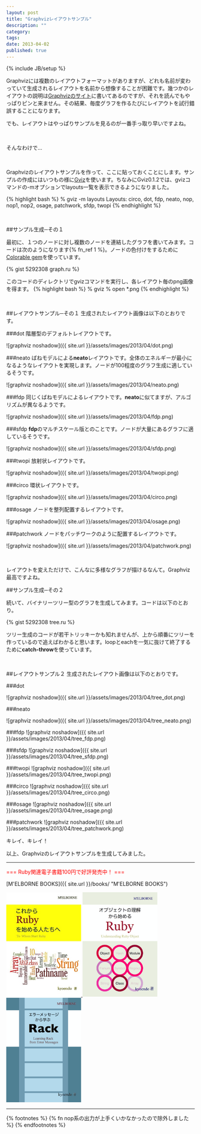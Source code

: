 ```yaml
---
layout: post
title: "Graphvizレイアウトサンプル"
description: ""
category: 
tags: 
date: 2013-04-02
published: true
---
```

{% include JB/setup %}

Graphvizには複数のレイアウトフォーマットがありますが、どれも名前が変わっていて生成されるレイアウトを名前から想像することが困難です。幾つかのレイアウトの説明は[Graphvizのサイト](http://www.graphviz.org/ "Graphviz | Graphviz - Graph Visualization Software")に書いてあるのですが、それを読んでもやっぱりピンと来ません。その結果、毎度グラフを作るたびにレイアウトを試行錯誤することになります。

でも、レイアウトはやっぱりサンプルを見るのが一番手っ取り早いですよね。

<br/>

そんなわけで...

<br/>

Graphvizのレイアウトサンプルを作って、ここに貼っておくことにします。サンプルの作成にはいつもの様に[Gviz](https://rubygems.org/gems/gviz "gviz | RubyGems.org | your community gem host")を使います。ちなみにGviz0.1.2では、gvizコマンドの-mオプションでlayouts一覧を表示できるようになりました。

{% highlight bash %}
% gviz -m layouts
Layouts:
  circo, dot, fdp, neato, nop, nop1, nop2, osage, patchwork, sfdp, twopi
{% endhighlight %}

<br/>

##サンプル生成─その１

最初に、１つのノードに対し複数のノードを連結したグラフを書いてみます。コードは次のようになります{% fn_ref 1 %}。ノードの色付けをするために[Colorable gem](https://rubygems.org/gems/colorable "colorable | RubyGems.org | your community gem host")を使っています。


{% gist 5292308 graph.ru %}

このコードのディレクトリでgvizコマンドを実行し、各レイアウト毎のpng画像を得ます。
{% highlight bash %}
% gviz
% open *.png
{% endhighlight %}

<br/>


##レイアウトサンプル─その１
生成されたレイアウト画像は以下のとおりです。

###dot
階層型のデフォルトレイアウトです。

![graphviz noshadow]({{ site.url }}/assets/images/2013/04/dot.png)


###neato
ばねモデルによる**neato**レイアウトです。全体のエネルギーが最小になるようなレイアウトを実現します。ノードが100程度のグラフ生成に適しているそうです。

![graphviz noshadow]({{ site.url }}/assets/images/2013/04/neato.png)

###fdp
同じくばねモデルによるレイアウトです。**neato**に似てますが、アルゴリズムが異なるようです。

![graphviz noshadow]({{ site.url }}/assets/images/2013/04/fdp.png)

###sfdp
**fdp**のマルチスケール版とのことです。ノードが大量にあるグラフに適しているそうです。

![graphviz noshadow]({{ site.url }}/assets/images/2013/04/sfdp.png)

###twopi
放射状レイアウトです。

![graphviz noshadow]({{ site.url }}/assets/images/2013/04/twopi.png)

###circo
環状レイアウトです。

![graphviz noshadow]({{ site.url }}/assets/images/2013/04/circo.png)

###osage
ノードを整列配置するレイアウトです。

![graphviz noshadow]({{ site.url }}/assets/images/2013/04/osage.png)

###patchwork
ノードをパッチワークのように配置するレイアウトです。

![graphviz noshadow]({{ site.url }}/assets/images/2013/04/patchwork.png)

<br />

レイアウトを変えただけで、こんなに多様なグラフが描けるなんて。Graphviz最高ですよね。

##サンプル生成─その２

続いて、バイナリーツリー型のグラフを生成してみます。コードは以下のとおり。

{% gist 5292308 tree.ru %}

ツリー生成のコードが若干トリッキーかも知れませんが、上から順番にツリーを作っているので追えばわかると思います。loopとeachを一気に抜けて終了するために**catch-throw**を使っています。

<br/>


##レイアウトサンプル２
生成されたレイアウト画像は以下のとおりです。

###dot

![graphviz noshadow]({{ site.url }}/assets/images/2013/04/tree_dot.png)

###neato

![graphviz noshadow]({{ site.url }}/assets/images/2013/04/tree_neato.png)

###fdp
![graphviz noshadow]({{ site.url }}/assets/images/2013/04/tree_fdp.png)

###sfdp
![graphviz noshadow]({{ site.url }}/assets/images/2013/04/tree_sfdp.png)

###twopi
![graphviz noshadow]({{ site.url }}/assets/images/2013/04/tree_twopi.png)

###circo
![graphviz noshadow]({{ site.url }}/assets/images/2013/04/tree_circo.png)

###osage
![graphviz noshadow]({{ site.url }}/assets/images/2013/04/tree_osage.png)

###patchwork
![graphviz noshadow]({{ site.url }}/assets/images/2013/04/tree_patchwork.png)


キレイ、キレイ！

以上、Graphvizのレイアウトサンプルを生成してみました。


---

<p style='color:red'>=== Ruby関連電子書籍100円で好評発売中！ ===</p>

[M'ELBORNE BOOKS]({{ site.url }}/books/ "M'ELBORNE BOOKS")

<a href="{{ BASE_PATH }}/books/">
  <img src="/assets/images/2012/start_ruby.jpg" alt="start_ruby" style="width:200px" />
</a>
<a href="{{ BASE_PATH }}/books/">
  <img src="/assets/images/2013/02/ruby_object_cover.png" alt="ruby_object" style="width:200px" />
</a>
<a href="{{ BASE_PATH }}/books/">
  <img src="/assets/images/2012/rack_cover.png" alt="rack" style="width:200px" />
</a>

---

{% footnotes %}
{% fn nop系の出力が上手くいかなかったので除外しました %}
{% endfootnotes %}
